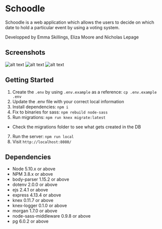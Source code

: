 # Schoodle

Schoodle is a web application which allows the users to decide on which date to hold a particular event by using a voting system.

Developped by Emma Skillings, Eliza Moore and Nicholas Lepage 

## Screenshots

![alt text](https://github.com/NicholasLepage/Schoodle/blob/master/public/resources/LandingPageLoggedIn.png)
![alt text](https://github.com/NicholasLepage/Schoodle/blob/master/public/resources/CreateEvent.png)
![alt text](https://github.com/NicholasLepage/Schoodle/blob/master/public/resources/UserVote.png)

## Getting Started

1. Create the `.env` by using `.env.example` as a reference: `cp .env.example .env`
2. Update the .env file with your correct local information
3. Install dependencies: `npm i`
4. Fix to binaries for sass: `npm rebuild node-sass`
5. Run migrations: `npm run knex migrate:latest`
  - Check the migrations folder to see what gets created in the DB
7. Run the server: `npm run local`
8. Visit `http://localhost:8080/`

## Dependencies

- Node 5.10.x or above
- NPM 3.8.x or above
- body-parser 1.15.2 or above
- dotenv 2.0.0 or above
- ejs 2.4.1 or above
- express 4.13.4 or above
- knex 0.11.7 or above
- knex-logger 0.1.0 or above
- morgan 1.7.0 or above
- node-sass-middleware 0.9.8 or above
- pg 6.0.2 or above
